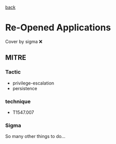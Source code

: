 [back](../index.md)
# Re-Opened Applications
Cover by sigma :x: 

## MITRE
### Tactic
  - privilege-escalation
  - persistence

### technique
  - T1547.007

### Sigma

 So many other things to do...